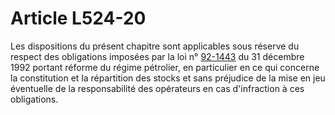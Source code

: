 # Article L524-20

Les dispositions du présent chapitre sont applicables sous réserve du respect des obligations imposées par la loi n° <a href='/affichTexte.do?cidTexte=JORFTEXT000000542540&categorieLien=cid'>92-1443</a> du 31 décembre 1992 portant réforme du régime pétrolier, en particulier en ce qui concerne la constitution et la répartition des stocks et sans préjudice de la mise en jeu éventuelle de la responsabilité des opérateurs en cas d'infraction à ces obligations.